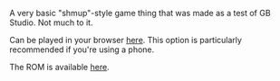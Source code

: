 A very basic "shmup"-style game thing that was made as a test of GB Studio. Not much to it.

Can be played in your browser [here](https://andolga.github.io/shmup-thing). This option is particularly recommended if you're using a phone.

The ROM is available [here](https://andolga.github.io/shmup-thing/rom/game.gb).

